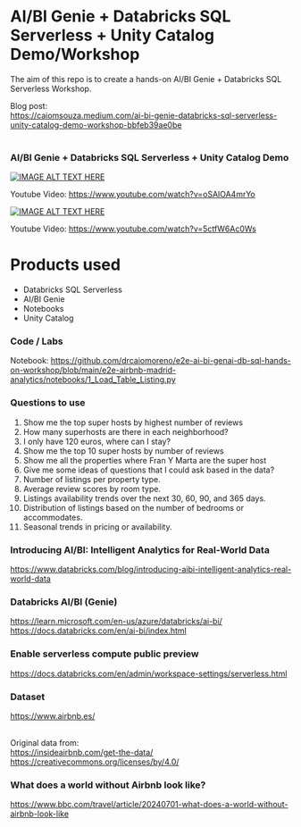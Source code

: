 # AI/BI Genie + Databricks SQL Serverless + Unity Catalog Demo/Workshop 
The aim of this repo is to create a hands-on AI/BI Genie + Databricks SQL Serverless Workshop.

Blog post: <BR>
https://caiomsouza.medium.com/ai-bi-genie-databricks-sql-serverless-unity-catalog-demo-workshop-bbfeb39ae0be<BR><BR>

### AI/BI Genie + Databricks SQL Serverless + Unity Catalog Demo

[![IMAGE ALT TEXT HERE](https://img.youtube.com/vi/oSAlOA4mrYo/0.jpg)](https://www.youtube.com/watch?v=oSAlOA4mrYo)

Youtube Video: https://www.youtube.com/watch?v=oSAlOA4mrYo


[![IMAGE ALT TEXT HERE](https://img.youtube.com/vi/5ctfW6Ac0Ws/0.jpg)](https://www.youtube.com/watch?v=5ctfW6Ac0Ws)

Youtube Video: https://www.youtube.com/watch?v=5ctfW6Ac0Ws

# Products used
- Databricks SQL Serverless
- AI/BI Genie
- Notebooks
- Unity Catalog 

### Code / Labs 
Notebook: https://github.com/drcaiomoreno/e2e-ai-bi-genai-db-sql-hands-on-workshop/blob/main/e2e-airbnb-madrid-analytics/notebooks/1_Load_Table_Listing.py

### Questions to use
1. Show me the top super hosts by highest number of reviews
2. How many superhosts are there in each neighborhood?
3. I only have 120 euros, where can I stay?
4. Show me the top 10 super hosts by number of reviews
5. Show me all the properties where Fran Y Marta are the super host
6. Give me some ideas of questions that I could ask based in the data?
7. Number of listings per property type.
8. Average review scores by room type.
9. Listings availability trends over the next 30, 60, 90, and 365 days.
10. Distribution of listings based on the number of bedrooms or accommodates.
11. Seasonal trends in pricing or availability.

### Introducing AI/BI: Intelligent Analytics for Real-World Data
https://www.databricks.com/blog/introducing-aibi-intelligent-analytics-real-world-data

### Databricks AI/BI (Genie)
https://learn.microsoft.com/en-us/azure/databricks/ai-bi/<BR>
https://docs.databricks.com/en/ai-bi/index.html<BR>
   
### Enable serverless compute public preview
https://docs.databricks.com/en/admin/workspace-settings/serverless.html

### Dataset
https://www.airbnb.es/<BR><BR>

Original data from:<BR>
https://insideairbnb.com/get-the-data/<BR>
https://creativecommons.org/licenses/by/4.0/<BR>

### What does a world without Airbnb look like?
https://www.bbc.com/travel/article/20240701-what-does-a-world-without-airbnb-look-like

